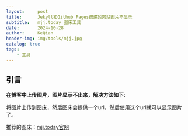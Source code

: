 ```yaml
---
layout:     post
title:      Jekyll和Github Pages搭建的网站图片不显示
subtitle:   mjj.today 图床工具
date:       2024-10-28
author:     KeQian
header-img: img/tools/mjj.jpg
catalog: true
tags:
    - 工具
---
```

## 引言

**在博客中上传图片，图片显示不出来，解决方法如下:**

将图片上传到图床，然后图床会提供一个url，然后使用这个url就可以显示图片了。

推荐的图床：[mjj.today官网](https://mjj.today/)




